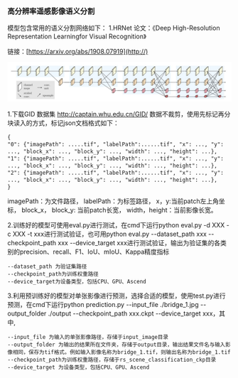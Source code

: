 ### 高分辨率遥感影像语义分割

模型包含常用的语义分割网络如下：
1.HRNet
论文：《Deep High-Resolution Representation Learningfor Visual Recognition》

链接：[https://arxiv.org/abs/1908.07919](http://)

![输入图片说明](HRNet.JPG)

1.下载GID 数据集 http://captain.whu.edu.cn/GID/
数据不裁剪，使用先标记再分块读入的方式，标记json文档格式如下：

```
{
"0": {"imagePath": .....tif", "labelPath":......tif", "x": ..., "y": ..., "block_x": ..., "block_y": ..., "width": ..., "height": ...}, 
"1": {"imagePath": .....tif", "labelPath":......tif", "x": ..., "y": ..., "block_x": ..., "block_y": ..., "width": ..., "height": ...}, 
"2": {"imagePath": .....tif", "labelPath":......tif", "x": ..., "y": ..., "block_x": ..., "block_y": ..., "width": ..., "height": ...},
}
```
imagePath：为文件路径，
labelPath：为标签路径，
x，y:当前patch左上角坐标，
block_x， block_y: 当前patch长宽，
width，height：当前影像长宽。

2.训练好的模型可使用eval.py进行测试，在cmd下运行python eval.py -d XXX -c XXX -t xxx进行测试验证，也可用python eval.py --dataset_path xxx --checkpoint_path xxx --device_target xxx进行测试验证，输出为验证集的各类别的precision、recall、F1、IoU、mIoU、Kappa精度指标


```
--dataset_path 为验证集路径
--checkpoint_path为训练权重路径
--device_target为设备类型，包括CPU、GPU、Ascend
```

3.利用预训练好的模型对单张影像进行预测，选择合适的模型，使用test.py进行预测，在cmd下运行python prediction.py --input_file ./bridge_1.jpg --output_folder ./output --checkpoint_path xxx.ckpt --device_target xxx，其中,

```
--input_file 为输入的单张影像路径，存储于input_image目录
--output_folder 为输出的结果所在文件夹，存储于output目录，输出结果文件名与输入影像相同，保存为tif格式。例如输入影像名称为bridge_1.tif，则输出名称为bridge_1.tif
--checkpoint_path为训练权重路径，存储于rs_scene_classification_ckp目录
--device_target 为设备类型，包括CPU、GPU、Ascend
```
